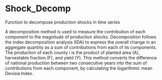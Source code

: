 # Shock_Decomp
Function to decompose production shocks in time series

A decomposition method is used to measure the contribution of each component to the magnitude of production shocks. Decomposition follows the index decomposition analysis (IDA) to express the overall change in an aggregate quantity as a sum of contributions from each of its components. The production of each county i is the product of planted area (A), harvestable fraction (F), and yield (Y). This method converts the difference of national production between two consecutive years into the sum of contributions from each component, by calculating the logarithmic mean Devisia Index.
